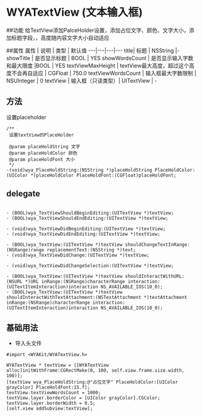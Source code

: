 # WYATextView (文本输入框)
##功能
给TextView添加PalceHolder设置，添加占位文字、颜色、文字大小，添加标题字段，，高度随内容文字大小自动适应

##属性
属性 | 说明 | 类型 | 默认值
---|---|---|---
title| 标题 | NSString |-
showTitle | 是否显示标题 | BOOL | YES
showWordsCount | 是否显示输入字数和最大限度 |BOOL | YES
textViewMaxHeight | textView最大高度，超过这个高度不会再自适应 | CGFloat | 750.0
textViewWordsCount | 输入框最大字数限制 | NSUInteger | 0
textView | 输入框（只读类型）| UITextView | -

## 方法
设置placeholder

```Object-C
/**
 设置textView的PlaceHolder

 @param placeHoldString 文字
 @param placeHoldColor 颜色
 @param placeHoldFont 大小
 */
-(void)wya_PlaceHoldString:(NSString *)placeHoldString PlaceHoldColor:(UIColor *)placeHoldColor PlaceHoldFont:(CGFloat)placeHoldFont;
```

## delegate
```Object-C

- (BOOL)wya_TextViewShouldBeginEditing:(UITextView *)textView;
- (BOOL)wya_TextViewShouldEndEditing:(UITextView *)textView;

- (void)wya_TextViewDidBeginEditing:(UITextView *)textView;
- (void)wya_TextViewDidEndEditing:(UITextView *)textView;

- (BOOL)wya_TextView:(UITextView *)textView shouldChangeTextInRange:(NSRange)range replacementText:(NSString *)text;
- (void)wya_TextViewDidChange:(UITextView *)textView;

- (void)wya_TextViewDidChangeSelection:(UITextView *)textView;

- (BOOL)wya_TextView:(UITextView *)textView shouldInteractWithURL:(NSURL *)URL inRange:(NSRange)characterRange interaction:(UITextItemInteraction)interaction NS_AVAILABLE_IOS(10_0);
- (BOOL)wya_TextView:(UITextView *)textView shouldInteractWithTextAttachment:(NSTextAttachment *)textAttachment inRange:(NSRange)characterRange interaction:(UITextItemInteraction)interaction NS_AVAILABLE_IOS(10_0);
```
## 基础用法
* 导入头文件

```
#import <WYAKit/WYATextView.h>
```

```Object-C
WYATextView * textView = [[WYATextView alloc]initWithFrame:CGRectMake(0, 100, self.view.frame.size.width, 100)];
[textView wya_PlaceHoldString:@"占位文字" PlaceHoldColor:[UIColor grayColor] PlaceHoldFont:15.f];
textView.textViewWordsCount = 1000;
textView.layer.borderColor = [UIColor grayColor].CGColor;
textView.layer.borderWidth = 0.5;
[self.view addSubview:textView];
```


